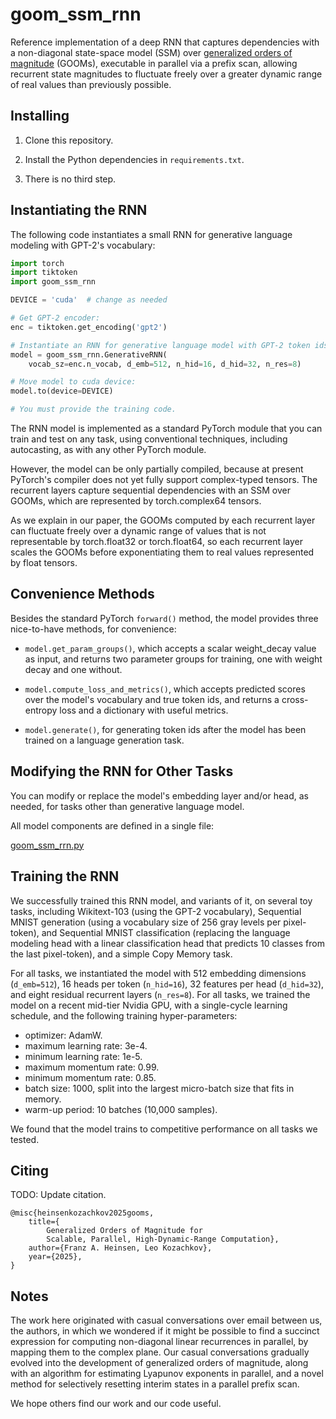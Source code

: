 # goom_ssm_rnn

Reference implementation of a deep RNN that captures dependencies with a non-diagonal state-space model (SSM) over [generalized orders of magnitude](https://github.com/glassroom/generalized_orders_of_magnitude) (GOOMs), executable in parallel via a prefix scan, allowing recurrent state magnitudes to fluctuate freely over a greater dynamic range of real values than previously possible.


## Installing

1. Clone this repository.

2. Install the Python dependencies in `requirements.txt`.

3. There is no third step.


## Instantiating the RNN

The following code instantiates a small RNN for generative language modeling with GPT-2's vocabulary: 

```python
import torch
import tiktoken
import goom_ssm_rnn

DEVICE = 'cuda'  # change as needed

# Get GPT-2 encoder:
enc = tiktoken.get_encoding('gpt2')

# Instantiate an RNN for generative language model with GPT-2 token ids:
model = goom_ssm_rnn.GenerativeRNN(
    vocab_sz=enc.n_vocab, d_emb=512, n_hid=16, d_hid=32, n_res=8)

# Move model to cuda device:
model.to(device=DEVICE)

# You must provide the training code.
```

The RNN model is implemented as a standard PyTorch module that you can train and test on any task, using conventional techniques, including autocasting, as with any other PyTorch module.

However, the model can be only partially compiled, because at present PyTorch's compiler does not yet fully support complex-typed tensors. The recurrent layers capture sequential dependencies with an SSM over GOOMs, which are represented by torch.complex64 tensors.

As we explain in our paper, the GOOMs computed by each recurrent layer can fluctuate freely over a dynamic range of values that is not representable by torch.float32 or torch.float64, so each recurrent layer scales the GOOMs before exponentiating them to real values represented by float tensors.


## Convenience Methods

Besides the standard PyTorch `forward()` method, the model provides three nice-to-have methods, for convenience:

* `model.get_param_groups()`, which accepts a scalar weight_decay value as input, and returns two parameter groups for training, one with weight decay and one without. 

* `model.compute_loss_and_metrics()`, which accepts predicted scores over the model's vocabulary and true token ids, and returns a cross-entropy loss and a dictionary with useful metrics.

* `model.generate()`, for generating token ids after the model has been trained on a language generation task.


## Modifying the RNN for Other Tasks

You can modify or replace the model's embedding layer and/or head, as needed, for tasks other than generative language model.

All model components are defined in a single file:

[goom_ssm_rrn.py](goom_ssm_rrn.py)


## Training the RNN

We successfully trained this RNN model, and variants of it, on several toy tasks, including Wikitext-103 (using the GPT-2 vocabulary), Sequential MNIST generation (using a vocabulary size of 256 gray levels per pixel-token), and Sequential MNIST classification (replacing the language modeling head with a linear classification head that predicts 10 classes from the last pixel-token), and a simple Copy Memory task.

For all tasks, we instantiated the model with 512 embedding dimensions (`d_emb=512`), 16 heads per token (`n_hid=16`), 32 features per head (`d_hid=32`), and eight residual recurrent layers (`n_res=8`). For all tasks, we trained the model on a recent mid-tier Nvidia GPU, with a single-cycle learning schedule, and the following training hyper-parameters:

* optimizer: AdamW.
* maximum learning rate: 3e-4.
* minimum learning rate: 1e-5.
* maximum momentum rate: 0.99.
* minimum momentum rate: 0.85.
* batch size: 1000, split into the largest micro-batch size that fits in memory.
* warm-up period: 10 batches (10,000 samples).

We found that the model trains to competitive performance on all tasks we tested.


## Citing

TODO: Update citation.

```
@misc{heinsenkozachkov2025gooms,
    title={
        Generalized Orders of Magnitude for
        Scalable, Parallel, High-Dynamic-Range Computation},
    author={Franz A. Heinsen, Leo Kozachkov},
    year={2025},
}
```


## Notes

The work here originated with casual conversations over email between us, the authors, in which we wondered if it might be possible to find a succinct expression for computing non-diagonal linear recurrences in parallel, by mapping them to the complex plane. Our casual conversations gradually evolved into the development of generalized orders of magnitude, along with an algorithm for estimating Lyapunov exponents in parallel, and a novel method for selectively resetting interim states in a parallel prefix scan.

We hope others find our work and our code useful.
